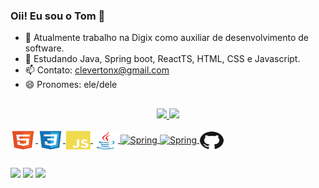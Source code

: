 ### Oii! Eu sou o Tom 👋



- 🔭 Atualmente trabalho na Digix como auxiliar de desenvolvimento de software.
- 🌱 Estudando Java, Spring boot, ReactTS, HTML, CSS e Javascript.
- 📫 Contato: clevertonx@gmail.com
- 😄 Pronomes: ele/dele
##
 

<div align="center">
  <a href="https://github.com/clevertonx">
  <img height="180em" src="https://github-readme-stats.vercel.app/api?username=clevertonx&show_icons=true&theme=merko&include_all_commits=true&count_private=true"/>
  <img height="180em" src="https://github-readme-stats.vercel.app/api/top-langs/?username=clevertonx&layout=compact&langs_count=7&theme=merko"/>
</div>

  <div style="display: inline_block"><br>
  <img align="center" alt="HTML" height="30" width="40" src="https://raw.githubusercontent.com/devicons/devicon/master/icons/html5/html5-original.svg">
  <img align="center" alt="CSS" height="30" width="40" src="https://raw.githubusercontent.com/devicons/devicon/master/icons/css3/css3-original.svg">  
  <img align="center" alt="Js" height="30" width="40" src="https://raw.githubusercontent.com/devicons/devicon/master/icons/javascript/javascript-plain.svg">
  <img align="center" alt="Java" height="30" width="40" src="https://raw.githubusercontent.com/devicons/devicon/master/icons/java/java-original.svg">
  <img align="center" alt="Spring" height="30" width="40" src="https://cdn.jsdelivr.net/gh/devicons/devicon/icons/spring/spring-original.svg" />
  <img align="center" alt="Spring" height="30" width="40" src="https://cdn.jsdelivr.net/gh/devicons/devicon/icons/react/react-original.svg" />
  <img align="center" alt="github" height="30" width="40" src="https://raw.githubusercontent.com/devicons/devicon/master/icons/github/github-original.svg">
    
   </div>
        
 ##
    
   <div> 
  <a href="https://instagram.com/toma.awa.tom/" target="_blank"><img src="https://img.shields.io/badge/-Instagram-%23E4405F?style=for-the-badge&logo=instagram&logoColor=white" target="_blank"></a>
  <a href = "mailto:clevertonx@gmail.com"><img src="https://img.shields.io/badge/-Gmail-%23333?style=for-the-badge&logo=gmail&logoColor=white" target="_blank"></a>
  <a href="https://www.linkedin.com/in/cleverton-de-carvalho-xavier-b69440248" target="_blank"><img src="https://img.shields.io/badge/-LinkedIn-%230077B5?style=for-the-badge&logo=linkedin&logoColor=white" target="_blank"></a> 
 
</div>
